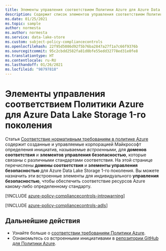 ```yaml
---
title: Элементы управления соответствием Политики Azure для Azure Data Lake Storage 1-го поколения
description: Содержит список элементов управления соответствием Политики Azure для Azure Data Lake Storage 1-го поколения. Эти встроенные определения политик предоставляют популярные подходы к управлению соответствием ресурсов Azure.
ms.date: 01/25/2021
ms.topic: sample
author: normesta
ms.author: normesta
ms.service: data-lake-store
ms.custom: subject-policy-compliancecontrols
ms.openlocfilehash: 22f95d5086d92f5b76ba2847a27f1a7c66f9376b
ms.sourcegitcommit: 95c2cbdd2582fa81d0bfe55edd32778ed31e0fe8
ms.translationtype: HT
ms.contentlocale: ru-RU
ms.lasthandoff: 01/26/2021
ms.locfileid: "98797818"
---
```

# <a name="azure-policy-regulatory-compliance-controls-for-azure-data-lake-storage-gen1"></a>Элементы управления соответствием Политики Azure для Azure Data Lake Storage 1-го поколения

Статья [Соответствие нормативным требованиям в политике Azure](../governance/policy/concepts/regulatory-compliance.md) содержит созданные и управляемые корпорацией Майкрософт определения инициатив, называемые _встроенными_, для **доменов соответствия** и **элементов управления безопасностью**, которые связаны с различными стандартами соответствия. На этой странице перечислены **домены соответствия** и **элементы управления безопасностью** для Azure Data Lake Storage 1-го поколения.
Вы можете назначить эти встроенные элементы для индивидуального **управления безопасностью**, чтобы обеспечить соответствие ресурсов Azure какому-либо определенному стандарту.

[!INCLUDE [azure-policy-compliancecontrols-introwarning](../../includes/policy/standards/intro-warning.md)]

[!INCLUDE [azure-policy-compliancecontrols-adls](../../includes/policy/standards/byrp/microsoft.datalakestore.md)]

## <a name="next-steps"></a>Дальнейшие действия

- Узнайте больше о [соответствии требованиям Политики Azure](../governance/policy/concepts/regulatory-compliance.md).
- Ознакомьтесь со встроенными инициативами в [репозитории GitHub для Политики Azure](https://github.com/Azure/azure-policy).
